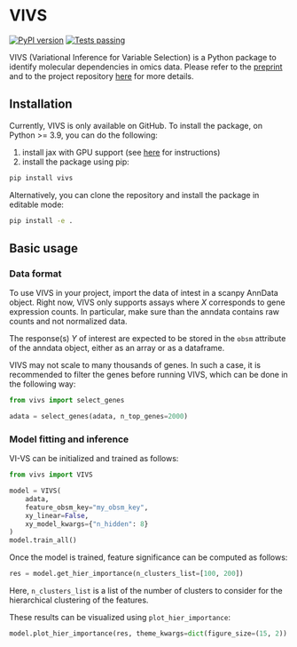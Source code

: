 # VIVS

[![PyPI version](https://badge.fury.io/py/vivs.svg)](https://badge.fury.io/py/vivs)
[![Tests passing](https://github.com/YosefLab/VIVS/actions/workflows/main.yml/badge.svg)](https://github.com/YosefLab/VIVS/actions/workflows/main.yml)


VIVS (Variational Inference for Variable Selection) is a Python package to identify molecular dependencies in omics data.
Please refer to the [preprint](https://www.biorxiv.org/content/10.1101/2023.11.03.565520v1)
and to the project repository [here](https://github.com/YosefLab/VIVS) for more details.

## Installation

Currently, VIVS is only available on GitHub. To install the package, on Python >= 3.9, you can do the following:
1. install jax with GPU support (see [here](https://jax.readthedocs.io/en/latest/installation.html) for instructions)
2. install the package using pip:

```bash
pip install vivs
```
Alternatively, you can clone the repository and install the package in editable mode:

```bash
pip install -e .
```

## Basic usage

### Data format
To use VIVS in your project, import the data of intest in a scanpy AnnData object.
Right now, VIVS only supports assays where $X$ corresponds to gene expression counts.
In particular, make sure than the anndata contains raw counts and not normalized data.

The response(s) $Y$ of interest are expected to be stored in the `obsm` attribute of the anndata object, either as an array or as a dataframe.

VIVS may not scale to many thousands of genes.
In such a case, it is recommended to filter the genes before running VIVS, which can be done in the following way:

```python
from vivs import select_genes

adata = select_genes(adata, n_top_genes=2000)

```


### Model fitting and inference
VI-VS can be initialized and trained as follows:

```python
from vivs import VIVS

model = VIVS(
    adata,
    feature_obsm_key="my_obsm_key",
    xy_linear=False,
    xy_model_kwargs={"n_hidden": 8}
)
model.train_all()
```

Once the model is trained, feature significance can be computed as follows:

```python
res = model.get_hier_importance(n_clusters_list=[100, 200])
```
Here, `n_clusters_list` is a list of the number of clusters to consider for the hierarchical clustering of the features.

These results can be visualized using `plot_hier_importance`:

```python
model.plot_hier_importance(res, theme_kwargs=dict(figure_size=(15, 2))
```